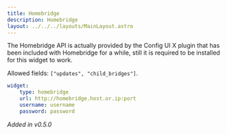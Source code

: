 ```yaml
---
title: Homebridge
description: Homebridge
layout: ../../../layouts/MainLayout.astro
---
```


The Homebridge API is actually provided by the Config UI X plugin that has been included with Homebridge for a while, still it is required to be installed for this widget to work.

Allowed fields: `["updates", "child_bridges"]`.

```yaml
widget:
    type: homebridge
    url: http://homebridge.host.or.ip:port
    username: username
    password: password
```

*Added in v0.5.0*
